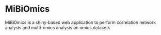 # MiBiOmics
MiBiOmics is a shiny-based web application to perform correlation network analysis and multi-omics analysis on omics datasets
